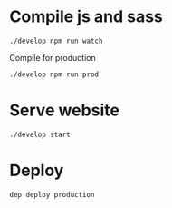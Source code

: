 # Compile js and sass

    ./develop npm run watch

Compile for production

    ./develop npm run prod

# Serve website

    ./develop start

# Deploy

    dep deploy production
